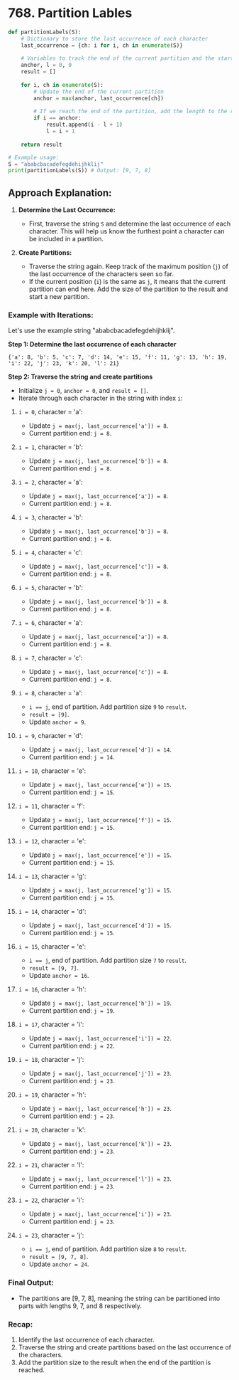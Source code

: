 # 768. Partition Lables

```python
def partitionLabels(S):
    # Dictionary to store the last occurrence of each character
    last_occurrence = {ch: i for i, ch in enumerate(S)}
    
    # Variables to track the end of the current partition and the start of the partition
    anchor, l = 0, 0
    result = []
    
    for i, ch in enumerate(S):
        # Update the end of the current partition
        anchor = max(anchor, last_occurrence[ch])
        
        # If we reach the end of the partition, add the length to the result
        if i == anchor:
            result.append(i - l + 1)
            l = i + 1
    
    return result

# Example usage:
S = "ababcbacadefegdehijhklij"
print(partitionLabels(S)) # Output: [9, 7, 8]
```

## Approach Explanation:
1. **Determine the Last Occurrence:**
   - First, traverse the string `S` and determine the last occurrence of each character. This will help us know the furthest point a character can be included in a partition.

2. **Create Partitions:**
   - Traverse the string again. Keep track of the maximum position (`j`) of the last occurrence of the characters seen so far.
   - If the current position (`i`) is the same as `j`, it means that the current partition can end here. Add the size of the partition to the result and start a new partition.

### Example with Iterations:
Let's use the example string "ababcbacadefegdehijhklij".

**Step 1: Determine the last occurrence of each character**
```
{'a': 8, 'b': 5, 'c': 7, 'd': 14, 'e': 15, 'f': 11, 'g': 13, 'h': 19, 'i': 22, 'j': 23, 'k': 20, 'l': 21}
```

**Step 2: Traverse the string and create partitions**
- Initialize `j = 0`, `anchor = 0`, and `result = []`.
- Iterate through each character in the string with index `i`:

1. `i = 0`, character = 'a':
   - Update `j = max(j, last_occurrence['a']) = 8`.
   - Current partition end: `j = 8`.

2. `i = 1`, character = 'b':
   - Update `j = max(j, last_occurrence['b']) = 8`.
   - Current partition end: `j = 8`.

3. `i = 2`, character = 'a':
   - Update `j = max(j, last_occurrence['a']) = 8`.
   - Current partition end: `j = 8`.

4. `i = 3`, character = 'b':
   - Update `j = max(j, last_occurrence['b']) = 8`.
   - Current partition end: `j = 8`.

5. `i = 4`, character = 'c':
   - Update `j = max(j, last_occurrence['c']) = 8`.
   - Current partition end: `j = 8`.

6. `i = 5`, character = 'b':
   - Update `j = max(j, last_occurrence['b']) = 8`.
   - Current partition end: `j = 8`.

7. `i = 6`, character = 'a':
   - Update `j = max(j, last_occurrence['a']) = 8`.
   - Current partition end: `j = 8`.

8. `i = 7`, character = 'c':
   - Update `j = max(j, last_occurrence['c']) = 8`.
   - Current partition end: `j = 8`.

9. `i = 8`, character = 'a':
   - `i == j`, end of partition. Add partition size `9` to `result`.
   - `result = [9]`.
   - Update `anchor = 9`.

10. `i = 9`, character = 'd':
    - Update `j = max(j, last_occurrence['d']) = 14`.
    - Current partition end: `j = 14`.

11. `i = 10`, character = 'e':
    - Update `j = max(j, last_occurrence['e']) = 15`.
    - Current partition end: `j = 15`.

12. `i = 11`, character = 'f':
    - Update `j = max(j, last_occurrence['f']) = 15`.
    - Current partition end: `j = 15`.

13. `i = 12`, character = 'e':
    - Update `j = max(j, last_occurrence['e']) = 15`.
    - Current partition end: `j = 15`.

14. `i = 13`, character = 'g':
    - Update `j = max(j, last_occurrence['g']) = 15`.
    - Current partition end: `j = 15`.

15. `i = 14`, character = 'd':
    - Update `j = max(j, last_occurrence['d']) = 15`.
    - Current partition end: `j = 15`.

16. `i = 15`, character = 'e':
    - `i == j`, end of partition. Add partition size `7` to `result`.
    - `result = [9, 7]`.
    - Update `anchor = 16`.

17. `i = 16`, character = 'h':
    - Update `j = max(j, last_occurrence['h']) = 19`.
    - Current partition end: `j = 19`.

18. `i = 17`, character = 'i':
    - Update `j = max(j, last_occurrence['i']) = 22`.
    - Current partition end: `j = 22`.

19. `i = 18`, character = 'j':
    - Update `j = max(j, last_occurrence['j']) = 23`.
    - Current partition end: `j = 23`.

20. `i = 19`, character = 'h':
    - Update `j = max(j, last_occurrence['h']) = 23`.
    - Current partition end: `j = 23`.

21. `i = 20`, character = 'k':
    - Update `j = max(j, last_occurrence['k']) = 23`.
    - Current partition end: `j = 23`.

22. `i = 21`, character = 'l':
    - Update `j = max(j, last_occurrence['l']) = 23`.
    - Current partition end: `j = 23`.

23. `i = 22`, character = 'i':
    - Update `j = max(j, last_occurrence['i']) = 23`.
    - Current partition end: `j = 23`.

24. `i = 23`, character = 'j':
    - `i == j`, end of partition. Add partition size `8` to `result`.
    - `result = [9, 7, 8]`.
    - Update `anchor = 24`.

### Final Output:
- The partitions are [9, 7, 8], meaning the string can be partitioned into parts with lengths 9, 7, and 8 respectively.

### Recap:
1. Identify the last occurrence of each character.
2. Traverse the string and create partitions based on the last occurrence of the characters.
3. Add the partition size to the result when the end of the partition is reached.
